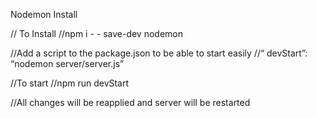 Nodemon Install

// To Install
//npm i - - save-dev nodemon

//Add a script to the package.json to be able to start easily
//“ devStart”: “nodemon server/server.js”

//To start 
//npm run devStart

//All changes will be reapplied and server will be restarted
